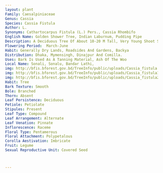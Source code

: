 ```yaml
---
layout: plant
Family: Caesalpiniaceae
Genus: Cassia
Species: Cassia Fistula
Author: L.
Synonyms: Cathartocarpus Fistula (L.) Pers., Cassia Rhombifo
English Name: Golden Shower Tree, Indian Laburnum, Pudding Pipe 
Description: A Deciduous Tree Of About 10-20 M Tall, Very Young Shoot Silky White. Bark Of Young Trees Ash-coloured And Smooth, Turns Brown And Rough When Old. Leaves Compound, Rachis 8-12 Cm Long, Without Any Gland, Leaflets 2-8 Pairs, About 6-17 Ã— 3.5-7.5 Cm, Ovate-elliptic, Acute Or Shortly Acuminate, Dark Green And Shining Above, Silvery Pubescent Beneath At Early Stage, Finally Pale Beneath, Stipules Subulate, Very Small, C 1-2 Mm Long, Caducous. Inflorescence Of Large, Pendulous Racemes, 20-40 Cm Long, Sometimes Up To 60 Cm Long, Peduncles 2-10 Cm Long, Glabrous. Flowers C 4.5-6.5 Cm Across, Bright Yellow, Showy, Bloom In Large Profusion, Bracts 8-10 Mm Long, Ovate, Acute, Pubescent, Pedicels 4.0-5.8 Cm Long, Slender. Sepals 5, C 7-10 Mm Long, Ovate-elliptic, Green, Velutinous Outside, Folded Backward. Petals 5, Free, 2.5-3.5 Ã— 1-2 Cm, Obovate-oblong, Veined, Shortly Clawed At The Base. Stamens 10, All The Filaments Yellow, Fertile Stamens 7, 3 Longest Filaments About 3.5 Cm Long, Without Any Sigmoid Swelling At The Middle, Double Curved At The Base, 4 Medium And Straight, The Rest 3 Quite Short And Sterile, Anthers Chocolate-brown, Bilobed, Opening By Longitudinal Slit. Ovary Slender, Thinly Pubescent, Style Sturdy, Stigma Small, Punctiform. Fruit A Pod, 12-60 Ã— 2-5 Cm, Cylindrical Oblong, Woody, Smooth And Chambered Within, Filled By Dark Brown To Black Sweetish Pulp, Indehiscent, Become Black When Dry, Long Persistent On The Tree Up To The Next Flowering Season. Seeds 40-100 Per Pod, C 1 Cm Across, Ovoid, Flattened.
Flowering Period:  March-June
Habit: Generally Dry Lands, Roadsides And Gardens, Backya
Distribution: Dhaka, Mymensingh, Dinajpur And Comilla.
Uses: Bark Is Used As A Tanning Material, Ash Of The Woo
Local Name: Sonali, Sonalu, Bandar Lathi, 
img: http://bfis.bforest.gov.bd/TreeInfo/public/uploads/Cassia_fistula.jpg
img: http://bfis.bforest.gov.bd/TreeInfo/public/uploads/Cassia_fistula1.JPG
img: http://bfis.bforest.gov.bd/TreeInfo/public/uploads/Cassia_fistula2.jpg
Habit: Tree
Bark Texture: Smooth
Bole: Branched
Thorn: Absent
Leaf Persistence: Deciduous
Petiole: Petiolate
Stipules: Present
Leaf Type: Compound
Leaf Arrangement: Alternate
Leaf Venation: Pinnate
Inflorescence: Raceme
Floral Type: Pentamerous
Floral Attachment: Polypetalous
Corolla Aestivation: Imbricate
Fruit: Legume
Sexual Reproductive Unit: Covered Seed



---
```


